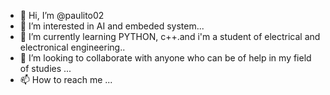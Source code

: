 - 👋 Hi, I’m @paulito02
- 👀 I’m interested in AI and embeded system...
- 🌱 I’m currently learning PYTHON, c++.and i'm a student of electrical and electronical engineering..
- 💞️ I’m looking to collaborate with anyone who can be of help in my field of studies ...
- 📫 How to reach me ...

<!---
paulito02/paulito02 is a ✨ special ✨ repository because its `README.md` (this file) appears on your GitHub profile.
You can click the Preview link to take a look at your changes.
--->
